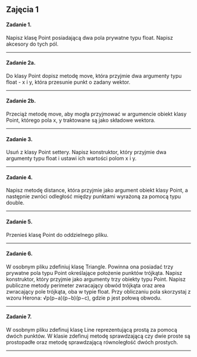 ## Zajęcia 1  

#### Zadanie 1.

Napisz klasę Point posiadającą dwa pola prywatne typu float. Napisz akcesory do tych pól.  

---

#### Zadanie 2a.  

Do klasy Point dopisz metodę move, która przyjmie dwa argumenty typu float - x i y, która przesunie punkt o zadany wektor.  

---

#### Zadanie 2b.  

Przeciąż metodę move, aby mogła przyjmować w argumencie obiekt klasy Point, którego pola x, y traktowane są jako składowe wektora.  

---

#### Zadanie 3.  

Usuń z klasy Point settery. Napisz konstruktor, który przyjmie dwa argumenty typu float i ustawi ich wartości polom x i y.  

---

#### Zadanie 4.  

Napisz metodę distance, która przyjmie jako argument obiekt klasy Point, a następnie zwróci odległość między punktami wyrażoną za pomocą typu double.  

---

#### Zadanie 5.  

Przenieś klasę Point do oddzielnego pliku.  

---

#### Zadanie 6.  

W osobnym pliku zdefiniuj klasę Triangle. Powinna ona posiadać trzy prywatne pola typu Point określające położenie punktów trójkąta. Napisz konstruktor, który przyjmie jako argumenty trzy obiekty typu Point. Napisz publiczne metody perimeter zwracający obwód trójkąta oraz area zwracający pole trójkąta, oba w typie float. Przy obliczaniu pola skorzystaj z wzoru Herona: √p(p−a)(p−b)(p−c), gdzie p jest połową obwodu.  

---

#### Zadanie 7.  

W osobnym pliku zdefinuj klasę Line reprezentującą prostą za pomocą dwóch punktów. W klasie zdefinuj metodę sprawdzającą czy dwie proste są prostopadłe oraz metodę sprawdzającą równoległość dwóch prostych.  

---
